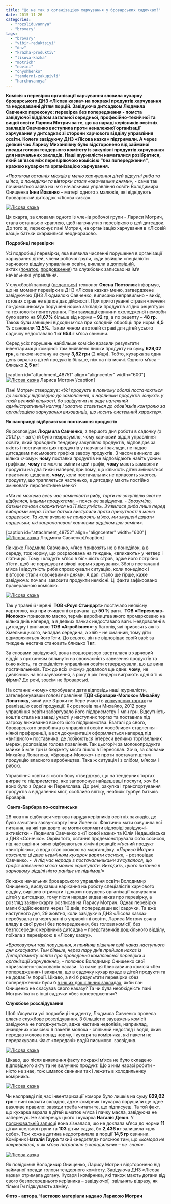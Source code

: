 ```yaml
---
title: "Що не так з організацією харчування у броварських садочках?"
date: 2015-11-26
categories: 
  - "rozsliduvannya"
  - "brovary"
tags: 
  - "brovary"
  - "vibir-redaktsiyi"
  - "dnz"
  - "krazha-produktiv"
  - "lisova-kazka"
  - "motrich"
  - "novini"
  - "onyshhenko"
  - "tenderni-zakupivli"
  - "harchuvannya"
---
```


**Комісія з перевірки організації харчування зловила кухарку броварського ДНЗ «Лісова казка» на покражі продуктів харчування та недодаванні дітям порцій. Завідуюча дитсадком Людмила Савченко переконує: перевірка без попередження - помста завідуючої відділом загальної середньої, професійно-технічної та вищої освіти Лариси Мотрич за те, що на нараді керівників освітніх закладів Савченко виступила проти неналежної організації харчування у дитсадках зі сторони харчового відділу управління освіти. Колеги завідуючу ДНЗ «Лісова казка» підтримали. А через деякий час Ларису Михайлівну було відсторонено від займаної посади голови тендерного комітету із закупівлі продуктів харчування для навчальних закладів. Наші журналісти намагалися розібратися, який зв'язок між перевіряючою комісією "без попередження", кражею кухарки та організацією харчування.**

_«Протягом останніх місяців в меню харчування дітей відсутні риба та м'ясо, а понеділки та вівторки стали «овочевими днями»,_ \- саме так починається заява на ім’я начальника управління освіти Володимира Онищенка **Інни Йовенко** – матері одного з малюків, які відвідують броварський дитсадок «Лісова казка».

[![Лісова казка](https://mpz.brovary.org/wp-content/uploads/2015/11/SAM_3533.jpg)](https://mpz.brovary.org/wp-content/uploads/2015/11/SAM_3533.jpg)

Ця скарга, за словами одного із членів робочої групи - Лариси Мотрич, стала останньою краплею, щоб нагрянути з перевіркою в цей дитсадок. До того ж, переконує пані Мотрич, на організацію харчування в «Лісовій казці» батьки скаржилися неодноразово.

**Подробиці перевірки**

Усі подробиці перевірки, яка виявила численні порушення в організації харчування дітей, члени робочої групи, куди ввійшли спеціалісти харчового відділу управління освіти, виклали в [доповідній](https://mpz.brovary.org/wp-content/uploads/2015/11/4.pdf), актах ([початок](https://mpz.brovary.org/wp-content/uploads/2015/11/5.pdf), [продовження](https://mpz.brovary.org/wp-content/uploads/2015/11/6.pdf)) та службових записках на ім’я начальника управління.

У службовій записці ([додається](https://mpz.brovary.org/wp-content/uploads/2015/11/selection.pdf)) технолог **Олена Постолюк** інформує, що на момент перевірки в ДНЗ «Лісова казка» меню, затверджене завідуючою ДНЗ Людмилою Савченко, виписано неправильно – вихід готових страв не відповідає дійсності. При приготуванні страви «печеня по-домашньому» порушені норма закладки продуктів згідно рецептури та технологія приготування. При закладці свинини охолодженої немовби було взято на **91,67%** більше від норми – **92 гр**, а по рецепту – **48 гр**. Також були завищені відходи м’яса при холодній обробці: при нормі **4,5 %** становили **13,5%.** Таким чином в готовій страві для дітей усього садочку недоставало **1 кг 654 г** м’яса свинини.

Серед усіх порушень найбільше комісію вразили результати інвентаризації комірної: там виявлено лишки продукту на суму **629,02 грн,** а також нестачу на суму **3,82 грн** (2 яйця). Тобто, кухарка за один день вкрала в дітей продуктів більше, ніж на півтисячі. Одного м’яса – близько **2,5 кг**!

\[caption id="attachment\_48751" align="aligncenter" width="600"\][![Лісова казка](https://mpz.brovary.org/wp-content/uploads/2015/11/15.jpg)](https://mpz.brovary.org/wp-content/uploads/2015/11/15.jpg) Лариса Мотрич\[/caption\]

Пані Мотрич стверджує: _«Усі продукти в повному обсязі постачаються до закладу відповідно до замовлення, а надлишки продуктів  існують у такій великій кількості, бо завідуюча не веде належний адміністративний нагляд і халатно ставиться до обов’язків контролю за організацією харчування вихованців, що носить системний характер»._

**Як насправді відбувається постачання продуктів**

Як розповідає **Людмила Савченко**, з першого дня роботи в садочку _(з 2012 р. - авт._) їй було незрозуміло, чому харчовий відділ управління освіти, який проводить тендерну закупівлю продуктів, відповідає за якість і постачання цих продуктів у навчальні заклади, не надає дитсадкам письмового графіка завозу продуктів. З часом виникло ще кілька «чому»: **чому** поставки продуктів не відповідають навіть усним графікам, **чому** не можна змінити цей графік, **чому** мають замовляти продукти на два тижні наперед при тому, що кількість дітей змінюється практично щоденно, **чому**, коли постачальник не привозить якогось продукту, що трапляється частенько, в дитсадку мають постійно змінювати перспективне меню?

_«Ми не можемо весь час замінювати рибу, торги на закупівлю якої не відбулися, іншими продуктами,_ - пояснює завідуюча. - _Зрозуміло, батьки почали скаржитися на її відсутність. З’явилася риба лише перед виборами мера. Потім батьки виступили проти присутності в меню сардельок. Та коли вчасно не привозять м’ясо, ми змушені давати сардельки, які запропоновані харчовим відділом для заміни»_.

\[caption id="attachment\_48752" align="aligncenter" width="600"\][![Лісова казка](https://mpz.brovary.org/wp-content/uploads/2015/11/SAM_3528.jpg)](https://mpz.brovary.org/wp-content/uploads/2015/11/SAM_3528.jpg) Людмила Савченко\[/caption\]

Як каже Людмила Савченко, м’ясо привозять не в понеділок, а в середу, тож норму, що розрахована на тиждень, «впихають» у четвер і п’ятницю. Тому і кладуть м’ясо в більшість страв, адже його потрібно з’їсти, щоб не порушувати вікові норми харчування. Збої в постачанні м’яса і відсутність риби спровокували ситуацію, коли понеділок і вівторок стали «овочевими» днями. А далі стало ще гірше, каже завідуюча: почали  завозити продукти неякісні. Ці факти зафіксовано бракеражною комісією.

[![Лісова казка](https://mpz.brovary.org/wp-content/uploads/2015/11/SAM_3529.jpg)](https://mpz.brovary.org/wp-content/uploads/2015/11/SAM_3529.jpg)

Так у травні й червні  **ТОВ «Роул Стандарт»** постачало неякісну картоплю, яка при очищенні втрачала  до **50 %** ваги.  **ТОВ «Переяслав-Молоко»** привозило масло, термін виробництва якого промарковано на кілька днів наперед, а в деяких пачках недоставало ваги. Невдоволені в дитсадку і випічкою **ТОВ «Агробізнес»:** у батонів, які привозять аж із Хмельницького, випадає середина, а хліб – не смачний, тому діти відмовляються його їсти. До всього, він не відповідає своїй вазі: за тиждень нестача становить близько **1 кг**.

За словами завідуючої, вона неодноразово зверталася в харчовий відділ з проханням вплинути на своєчасність завезення продуктів та їхню якість, та спеціалісти управління освіти стверджували, що це вина постачальників. Тож до всіх «чому» додалося ще одне: **чому**, не дивлячись на всі зауваження, з року в рік тендери виграють одні й ті ж фірми? До речі, зовсім не броварські.

На останнє «чому» спробували дати відповідь наші журналісти, зателефонувавши голові правління **ТДВ «Бровари-Молоко» Михайлу Лопатюку**, який уже 3 роки не бере участі в [конкурсних торгах](https://mpz.brovary.org/shho-yidyat-diti-v-brovarskih-shkolah-ta-hto-postachaye-yim-produkti-harchuvannya/) на реалізацію своєї продукції. Як розповів пан Михайло, 2012 року управління освіти заборгувало його підприємству 1 млн грн. Відсутність коштів стала на заваді участі у наступних торгах та поставила під загрозу виживання всього його підприємства. Взагалі до свого, броварського виробника в управлінні освіти «особливе» ставлення - ніякої преференції, а вся документація оформляється наперед під «вигідного» поставника, де лобіюються інтереси великих торгівельних мереж, розповідає голова правління. Так цьогоріч за молокопродукти майже 5 млн грн із бюджету міста пішло в Переяслав. Хоча, за словами Михайла Лопатюка, «Бровари-Молоко» не проти постачати дітям продукцію власного виробництва. Така ж ситуація і з хлібом, м’ясом і рибою.

Управління освіти зі свого боку стверджує, що на тендерних торгах виграє те підприємство, яке запропонує найдешевші послуги, хоч би воно було з Одеси чи Переяслава. До речі, закупка і транспортування продуктів з віддалених міст, особливо влітку, неабияк турбує батьків Броварів.

 **Санта-Барбара по-освітянськи**

28 жовтня відбулася чергова нарада керівників освітніх закладів, де було зачитано заяву-скаргу Інни Йовенко. Фактично мати озвучила всі питання, на які так довго не могли отримати відповіді завідуючі-активістки - Людмила Савченко з «Лісової казки» та Юлія Недашківська з ДНЗ «Сонечко». Окрім того, остання продемонструвала фото сосисок, під час варіння  яких відбуваються хімічні реакції: м'ясний продукт «вистрілює», а вода стає схожою на марганцівку. «_Лариса Мотрич пояснила ці дива невмінням кухарок варити сосиски,_ - розповідає Савченко. -  _А під час наради з постачальниками з’ясувалося, що графік завезення м’яса можна коригувати. Виходить, цього питання в харчовому відділі ніхто раніше не піднімав!»_

Як каже начальник броварського управління освіти Володимир Онищенко, вислухавши нарікання на роботу спеціалістів харчового відділу, вирішив отримати і докази порушень організації харчування дітей у дитсадках, тому після наради видав наказ про перевірку, а розгляд заяви-скарги розписав на Ларису Мотрич. Однак перевірку мали б здійснювати через 10 днів, попередивши всі садочки. Та вже наступного дня, 29 жовтня, коли завідуюча ДНЗ «Лісова казка» перебувала на чергуванні в управлінні освіти, Лариса Мотрич взяла владу в свої руки і без попередження, без голови комісії, без безпосередніх керівників дитсадка – представників дошкільного відділу, поїхала з перевіркою в «Лісову казку».

_«Враховуючи такі порушення, я прийняв рішення свій наказ наступного дня скасувати. Тим більше, через пару днів прийшов наказ із Департаменту освіти про проведення комплексної перевірки з організації харчування», -_ пояснює Володимир Онищенко свої «призначено-скасовані» накази. Та саме ця блискавична комісія «без попередження» і виявила, що в садочку кухар краде в дітей продукти та не додає їм порції. Цікаво, а які б результати перевірки «без попередження» були б [в інших дошкільних закладах](https://mpz.brovary.org/chomu-krashhe-ne-znati-chim-goduyut-ditey-u-ditsadkah/), якби пан Онищенко не скасував свого наказу? Та чи була необхідність пані Мотрич їхати в інші садочки «без попередження»?

**Службове розслідування**

Щоб з’ясувати усі подробиці інциденту, Людмила Савченко провела власне службове розслідування. З більшістю зауважень комісії завідуюча не погоджується, адже частина недоліків, наприклад, знайдених комісією 6 пакетів молока - спільний недогляд і водія, який передав молока понад норму, і кухаря та комірника, які пакети не перерахували. Факт «передачі» водій письмово  засвідчив.

[![Лісова казка](https://mpz.brovary.org/wp-content/uploads/2015/11/SAM_3536.jpg)](https://mpz.brovary.org/wp-content/uploads/2015/11/SAM_3536.jpg)

Цікаво, що після виявлення факту покражі м’яса не було складено відповідного акту та не вилучено продукт. Що з ним наразі робити - ніхто не знає, тож шматок свинини так і лежить в холодильнику комірника.

[![Лісова казка](https://mpz.brovary.org/wp-content/uploads/2015/11/SAM_3545.jpg)](https://mpz.brovary.org/wp-content/uploads/2015/11/SAM_3545.jpg)

Чи насправді під час інвентаризації комори було лишків на суму **629,02 грн –** нині сказати складно, адже комірник і кухарка порушили ще одне важливе правило: завжди треба читати те, що підписуєш. Та той факт, що кухарка вкрала в дітей шматок м’яса і пачку масла, завідуюча не заперечує. Не заперечує цього і кухарка **Наталія Деюн.** У [пояснювальній записці](https://mpz.brovary.org/wp-content/uploads/2015/11/page_2.pdf) вона зізналася, що не доклала м’яса до норми **11** дітям ясельної групи та **103** дітям садка, бо **2,436 кг** залишила «для себе». Тож кожна дитина недоотримала в порції **14,5 гр** свинини. Комірник **Наталія Гаура** такий «недогляд» пояснює тим, що _«комора не закривалася, а як м’ясо потрапило в холодильник – не  знаю»._ 

[![Лісова казка](https://mpz.brovary.org/wp-content/uploads/2015/11/SAM_3537.jpg)](https://mpz.brovary.org/wp-content/uploads/2015/11/SAM_3537.jpg)

Як повідомив Володимир Онищенко, Ларису Мотрич відсторонено від займаної посади голови тендерного комітету. Завідуюча ДНЗ «Лісова казка» отримала догану. Кухаря і комірника, які також мають догани від свого безпосереднього керівника – завідуючої,  звільнять відразу, як тільки їм підшукають заміну.

**Фото - автора. Частково матеріали надано Ларисою Мотрич**
